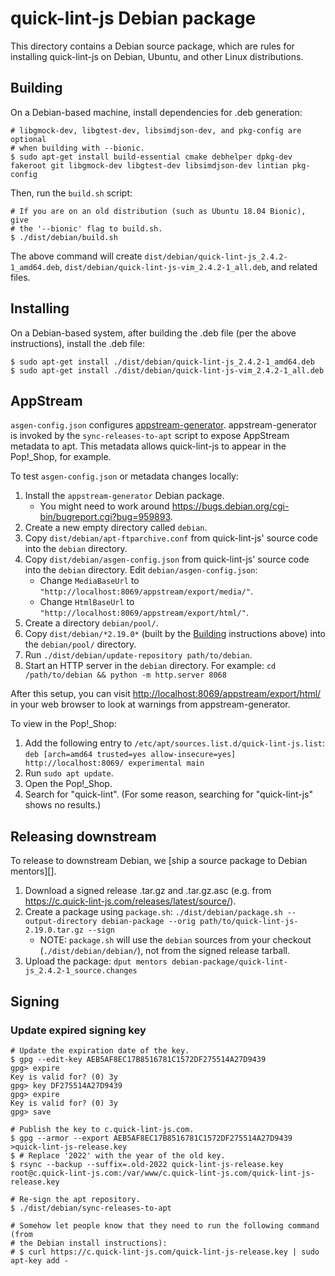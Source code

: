 # quick-lint-js Debian package

This directory contains a Debian source package, which are rules for installing
quick-lint-js on Debian, Ubuntu, and other Linux distributions.

## Building

On a Debian-based machine, install dependencies for .deb generation:

    # libgmock-dev, libgtest-dev, libsimdjson-dev, and pkg-config are optional
    # when building with --bionic.
    $ sudo apt-get install build-essential cmake debhelper dpkg-dev fakeroot git libgmock-dev libgtest-dev libsimdjson-dev lintian pkg-config

Then, run the `build.sh` script:

    # If you are on an old distribution (such as Ubuntu 18.04 Bionic), give
    # the '--bionic' flag to build.sh.
    $ ./dist/debian/build.sh

The above command will create `dist/debian/quick-lint-js_2.4.2-1_amd64.deb`,
`dist/debian/quick-lint-js-vim_2.4.2-1_all.deb`, and related files.

## Installing

On a Debian-based system, after building the .deb file (per the above
instructions), install the .deb file:

    $ sudo apt-get install ./dist/debian/quick-lint-js_2.4.2-1_amd64.deb
    $ sudo apt-get install ./dist/debian/quick-lint-js-vim_2.4.2-1_all.deb

## AppStream

`asgen-config.json` configures [appstream-generator][]. appstream-generator is
invoked by the `sync-releases-to-apt` script to expose AppStream metadata to
apt. This metadata allows quick-lint-js to appear in the Pop!\_Shop, for
example.

To test `asgen-config.json` or metadata changes locally:

1. Install the `appstream-generator` Debian package.
   * You might need to work around
     <https://bugs.debian.org/cgi-bin/bugreport.cgi?bug=959893>.
2. Create a new empty directory called `debian`.
3. Copy `dist/debian/apt-ftparchive.conf` from quick-lint-js' source code into
   the `debian` directory.
4. Copy `dist/debian/asgen-config.json` from quick-lint-js' source code into the
   `debian` directory. Edit `debian/asgen-config.json`:
   * Change `MediaBaseUrl` to `"http://localhost:8069/appstream/export/media/"`.
   * Change `HtmlBaseUrl` to `"http://localhost:8069/appstream/export/html/"`.
5. Create a directory `debian/pool/`.
6. Copy `dist/debian/*2.19.0*` (built by the [Building](#Building) instructions
   above) into the `debian/pool/` directory.
7. Run `./dist/debian/update-repository path/to/debian`.
8. Start an HTTP server in the `debian` directory. For example:
    `cd /path/to/debian && python -m http.server 8068`

After this setup, you can visit <http://localhost:8069/appstream/export/html/>
in your web browser to look at warnings from appstream-generator.

To view in the Pop!\_Shop:

1. Add the following entry to `/etc/apt/sources.list.d/quick-lint-js.list`:
   `deb [arch=amd64 trusted=yes allow-insecure=yes] http://localhost:8069/ experimental main`
2. Run `sudo apt update`.
3. Open the Pop!\_Shop.
4. Search for "quick-lint". (For some reason, searching for "quick-lint-js"
   shows no results.)

## Releasing downstream

To release to downstream Debian, we [ship a source package to Debian mentors][].

1. Download a signed release .tar.gz and .tar.gz.asc (e.g. from
   <https://c.quick-lint-js.com/releases/latest/source/>).
2. Create a package using `package.sh`:
   `./dist/debian/package.sh --output-directory debian-package --orig path/to/quick-lint-js-2.19.0.tar.gz --sign`
   * NOTE: `package.sh` will use the `debian` sources from your checkout
     (`./dist/debian/debian/`), not from the signed release tarball.
3. Upload the package: `dput mentors debian-package/quick-lint-js_2.4.2-1_source.changes`

## Signing

### Update expired signing key

    # Update the expiration date of the key.
    $ gpg --edit-key AEB5AF8EC17B8516781C1572DF275514A27D9439
    gpg> expire
    Key is valid for? (0) 3y
    gpg> key DF275514A27D9439
    gpg> expire
    Key is valid for? (0) 3y
    gpg> save

    # Publish the key to c.quick-lint-js.com.
    $ gpg --armor --export AEB5AF8EC17B8516781C1572DF275514A27D9439 >quick-lint-js-release.key
    $ # Replace '2022' with the year of the old key.
    $ rsync --backup --suffix=.old-2022 quick-lint-js-release.key root@c.quick-lint-js.com:/var/www/c.quick-lint-js.com/quick-lint-js-release.key

    # Re-sign the apt repository.
    $ ./dist/debian/sync-releases-to-apt

    # Somehow let people know that they need to run the following command (from
    # the Debian install instructions):
    # $ curl https://c.quick-lint-js.com/quick-lint-js-release.key | sudo apt-key add -

[appstream-generator]: https://github.com/ximion/appstream-generator
[debian-mentors]: https://mentors.debian.net/intro-maintainers/
